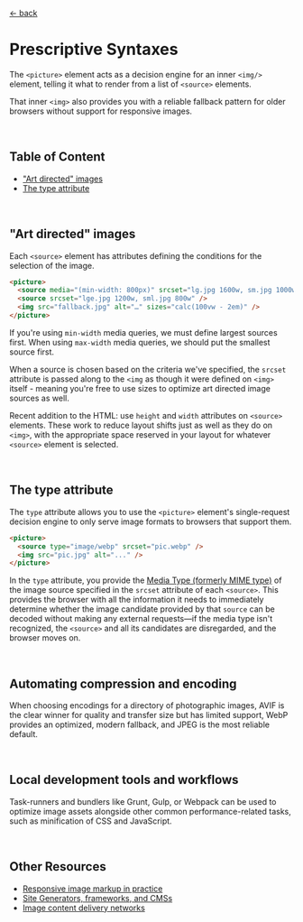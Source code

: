 [&larr; back](./README.md)

# Prescriptive Syntaxes

The `<picture>` element acts as a decision engine for an inner `<img/>` element, telling it what to render from a list of `<source>` elements.

That inner `<img>` also provides you with a reliable fallback pattern for older browsers without support for responsive images.

<br>

## Table of Content

- ["Art directed" images](#art-directed-images)
- [The type attribute](#the-type-attribute)

<br>

## "Art directed" images

Each `<source>` element has attributes defining the conditions for the selection of the image.

```html
<picture>
  <source media="(min-width: 800px)" srcset="lg.jpg 1600w, sm.jpg 1000w" />
  <source srcset="lge.jpg 1200w, sml.jpg 800w" />
  <img src="fallback.jpg" alt="…" sizes="calc(100vw - 2em)" />
</picture>
```

If you're using `min-width` media queries, we must define largest sources first. When using `max-width` media queries, we should put the smallest source first.

When a source is chosen based on the criteria we've specified, the `srcset` attribute is passed along to the `<img` as though it were defined on `<img>` itself - meaning you're free to use sizes to optimize art directed image sources as well.

Recent addition to the HTML: use `height` and `width` attributes on `<source>` elements. These work to reduce layout shifts just as well as they do on `<img>`, with the appropriate space reserved in your layout for whatever `<source>` element is selected.

<br>

## The type attribute

The `type` attribute allows you to use the `<picture>` element's single-request decision engine to only serve image formats to browsers that support them.

```html
<picture>
  <source type="image/webp" srcset="pic.webp" />
  <img src="pic.jpg" alt="..." />
</picture>
```

In the `type` attribute, you provide the [Media Type (formerly MIME type)](https://developer.mozilla.org/en-US/docs/Web/HTTP/Basics_of_HTTP/MIME_types) of the image source specified in the `srcset` attribute of each `<source>`. This provides the browser with all the information it needs to immediately determine whether the image candidate provided by that `source` can be decoded without making any external requests—if the media type isn't recognized, the `<source>` and all its candidates are disregarded, and the browser moves on.

<br>

## Automating compression and encoding

When choosing encodings for a directory of photographic images, AVIF is the clear winner for quality and transfer size but has limited support, WebP provides an optimized, modern fallback, and JPEG is the most reliable default.

<br>

## Local development tools and workflows

Task-runners and bundlers like Grunt, Gulp, or Webpack can be used to optimize image assets alongside other common performance-related tasks, such as minification of CSS and JavaScript.

<br>

## Other Resources

- [Responsive image markup in practice](https://web.dev/learn/images/automating/#responsive-image-markup-in-practice)
- [Site Generators, frameworks, and CMSs](https://web.dev/learn/images/cms/)
- [Image content delivery networks](https://web.dev/learn/images/cdn/)

<br>
